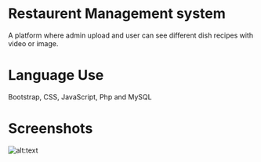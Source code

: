 # Restaurent Management system

A platform where admin upload and  user can see different dish recipes with video or image.

# Language Use

Bootstrap, CSS, JavaScript, Php and MySQL

# Screenshots

![alt:text]()

